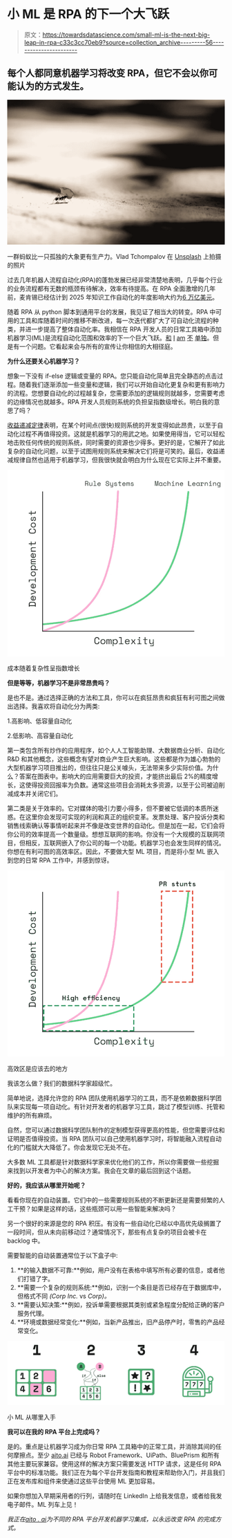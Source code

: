 # 小 ML 是 RPA 的下一个大飞跃

> 原文：<https://towardsdatascience.com/small-ml-is-the-next-big-leap-in-rpa-c33c3cc70eb9?source=collection_archive---------56----------------------->

## 每个人都同意机器学习将改变 RPA，但它不会以你可能认为的方式发生。

![](img/90623540ae002836af3f0c071ba782f9.png)

一群蚂蚁比一只孤独的大象更有生产力。Vlad Tchompalov 在 [Unsplash](https://unsplash.com/s/photos/ants?utm_source=unsplash&utm_medium=referral&utm_content=creditCopyText) 上拍摄的照片

过去几年机器人流程自动化(RPA)的蓬勃发展已经非常清楚地表明，几乎每个行业的业务流程都有无数的瓶颈有待解决，效率有待提高。在 RPA 全面激增的几年前，麦肯锡已经估计到 2025 年知识工作自动化的年度影响大约为[6 万亿美元](https://www.mckinsey.com/business-functions/mckinsey-digital/our-insights/disruptive-technologies)。

随着 RPA 从 python 脚本到通用平台的发展，我见证了相当大的转变。RPA 中可用的工具和库随着时间的推移不断改进，每一次迭代都扩大了可自动化流程的种类，并进一步提高了整体自动化率。我相信在 RPA 开发人员的日常工具箱中添加机器学习(ML)是流程自动化范围和效率的下一个巨大飞跃。[和](https://www.forbes.com/sites/tomtaulli/2020/02/21/how-ai-is-supercharging-rpa-robotic-process-automation/) [I](https://www2.deloitte.com/uk/en/pages/innovation/articles/guide-to-robotic-process-automation-and-intelligent-automation.html) [am](https://homebusinessmag.com/management/technology-management/future-rpa/) [不](https://www.celonis.com/blog/the-future-of-rpa/) [单独](https://www.cio.com/article/3537169/intelligent-automation-the-future-of-rpa.html)。但是有一个问题。它看起来会与所有的宣传让你相信的大相径庭。

**为什么还要关心机器学习？**

想象一下没有 if-else 逻辑或变量的 RPA。您只能自动化简单且完全静态的点击过程。随着我们逐渐添加一些变量和逻辑，我们可以开始自动化更复杂和更有影响力的流程。您想要自动化的过程越复杂，您需要添加的逻辑规则就越多，您需要考虑的边缘情况也就越多。RPA 开发人员规则系统的负担呈指数级增长。明白我的意思了吗？

[收益递减定律](https://www.sitepen.com/blog/the-law-of-diminishing-returns/)表明，在某个时间点(很快)规则系统的开发变得如此昂贵，以至于自动化过程不再值得投资。这就是机器学习的用武之地。如果使用得当，它可以轻松地击败任何传统的规则系统，同时需要的资源也少得多。更好的是，它解开了如此复杂的自动化问题，以至于试图用规则系统来解决它们将是可笑的。最后，收益递减规律自然也适用于机器学习，但我很快就会明白为什么现在它实际上并不重要。

![](img/f86429d1f06600229fded9df3b377369.png)

成本随着复杂性呈指数增长

**但是等等，机器学习不是非常昂贵吗？**

是也不是。通过选择正确的方法和工具，你可以在疯狂昂贵和疯狂有利可图之间做出选择。我喜欢将自动化分为两类:

1.高影响、低容量自动化

2.低影响、高容量自动化

第一类包含所有炒作的应用程序，如个人人工智能助理、大数据商业分析、自动化 R&D 和其他概念，这些概念有望对商业产生巨大影响。这些都是作为雄心勃勃的大型机器学习项目推出的，但往往只是公关噱头，无法带来多少实际价值。为什么？答案在图表中。影响大的应用需要巨大的投资，才能挤出最后 2%的精度增长，这使得投资回报率为负数。通常这些项目会消耗太多资源，以至于公司被迫削减成本并关闭它们。

第二类是关于效率的。它对媒体的吸引力要小得多，但不要被它低调的本质所迷惑。在这里你会发现可实现的利润和真正的组织变革。发票处理、客户投诉分类和销售线索确认等事情听起来并不像是改变世界的自动化。但是加在一起，它们会将你公司的效率提高一个数量级。想想互联网的影响。你没有一个大规模的互联网项目，但相反，互联网嵌入了你公司的每一个功能。机器学习也会发生同样的情况。你想在有利可图的高效率区。因此，不要做大型 ML 项目，而是将小型 ML 嵌入到您的日常 RPA 工作中，并感到惊讶。

![](img/1bb2bc0a88b3b509158508f5a02ad657.png)

高效区是应该去的地方

我该怎么做？我们的数据科学家超级忙。

简单地说，选择允许您的 RPA 团队使用机器学习的工具，而不是依赖数据科学团队来实现每一项自动化。有针对开发者的机器学习工具，跳过了模型训练、托管和维护的所有麻烦。

自然，您可以通过数据科学团队制作的定制模型获得更高的性能，但您需要评估和证明是否值得投资。当 RPA 团队可以自己使用机器学习时，将智能融入流程自动化的门槛就大大降低了。你会发现它无处不在。

大多数 ML 工具都是针对数据科学家来优化他们的工作，所以你需要做一些挖掘来找到以开发者为中心的解决方案。我会在文章的最后回到这个话题。

**好的，我应该从哪里开始呢？**

看看你现在的自动装置。它们中的一些需要规则系统的不断更新还是需要频繁的人工干预？如果是这样的话，这些瓶颈可以用一些智能来解决吗？

另一个很好的来源是您的 RPA 积压。有没有一些自动化已经以中高优先级搁置了一段时间，但从未向前移动过？通常情况下，那些有点复杂的项目会被卡在 backlog 中。

需要智能的自动装置通常位于以下盒子中:

1.  **的输入数据不可靠:**例如，用户没有在表格中填写所有必要的信息，或者他们打错了字。
2.  **需要一个复杂的规则系统:**例如，识别一个条目是否已经存在于数据库中，但格式不同 *(Corp Inc.* vs *Corp)。*
3.  **需要认知决策:**例如，投诉单需要根据其类别或紧急程度分配给正确的客户服务代理。
4.  **环境或数据经常变化:**例如，当新产品推出，旧产品停产时，零售的产品经常变化。

![](img/849287ee293a13f1d7ed36d57631f84f.png)

小 ML 从哪里入手

**我可以在我的 RPA 平台上完成吗？**

是的。重点是让机器学习成为你日常 RPA 工具箱中的正常工具，并消除其间的任何摩擦点。至少 [aito.ai](http://aito.ai/rpa) 已经与 Robot Framework、UiPath、BluePrism 和所有其他主要玩家兼容。使用这样的解决方案只需要发送 HTTP 请求，这是任何 RPA 平台中的标准功能。我们正在为每个平台开发指南和教程来帮助你入门，并且我们正在发布库和组件来使通过这些平台使用 ML 更加容易。

如果你想加入早期采用者的行列，请随时在 LinkedIn 上给我发信息，或者给我发电子邮件。ML 列车上见！

*我正在*[*aito . ai*](http://aito.ai/rpa)*为不同的 RPA 平台开发机器学习集成，以永远改变 RPA 的完成方式。*